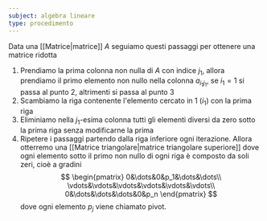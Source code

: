 ```yaml
---
subject: algebra lineare
type: procedimento
---
```

Data una [[Matrice|matrice]] $A$ seguiamo questi passaggi per ottenere una matrice ridotta
1. Prendiamo la prima colonna non nulla di $A$ con indice $j_1$, allora prendiamo il primo elemento non nullo nella colonna $a_{i_1j_1}$, se $i_1=1$ si passa al punto 2, altrimenti si passa al punto 3
2. Scambiamo la riga contenente l'elemento cercato in 1 ($i_1$) con la prima riga
3. Eliminiamo nella $j_1$-esima colonna tutti gli elementi diversi da zero sotto la prima riga senza modificarne la prima
4. Ripetere i passaggi partendo dalla riga inferiore ogni  iterazione.
Allora otterremo una [[Matrice triangolare|matrice triangolare superiore]] dove ogni elemento sotto il primo non nullo di ogni riga è composto da soli zeri, cioè a gradini
$$
\begin{pmatrix}
0&\dots&0&p_1&\dots&\dots\\
\vdots&\vdots&\vdots&\vdots&\vdots&\vdots\\
0&\dots&\dots&\dots&0&p_n
\end{pmatrix}
$$
dove ogni elemento $p_j$ viene chiamato pivot.